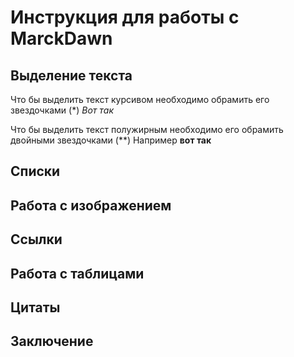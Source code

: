 # Инструкция для работы с MarckDawn 

## Выделение текста

Что бы выделить текст курсивом необходимо обрамить его звездочками (*) *Вот так*

Что бы выделить текст полужирным необходимо его обрамить двойными звездочками (**) Например **вот так**

## Списки

## Работа с изображением

## Ссылки

## Работа с таблицами

## Цитаты

## Заключение